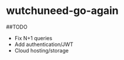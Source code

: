 # wutchuneed-go-again

##TODO
 - Fix N+1 queries
 - Add authentication/JWT
 - Cloud hosting/storage
